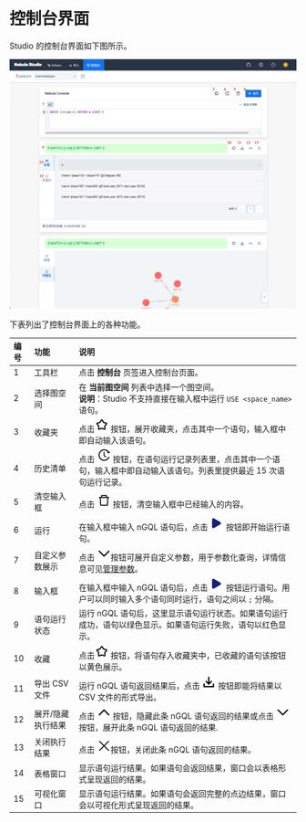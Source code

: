 # 控制台界面

Studio 的控制台界面如下图所示。

![控制台界面截图](../figs/st-ug-055.png "控制台")

下表列出了控制台界面上的各种功能。

| 编号  |  功能 | 说明  |
| :-- | :--|   :--   |
|  1  |  工具栏   |  点击 **控制台** 页签进入控制台页面。 |
|  2  |  选择图空间  | 在 **当前图空间** 列表中选择一个图空间。 <br/> **说明**：Studio 不支持直接在输入框中运行 `USE <space_name>` 语句。  |
|  3  | 收藏夹 | 点击![save](../figs/studio-btn-save.png) 按钮，展开收藏夹，点击其中一个语句，输入框中即自动输入该语句。 |
|  4  |  历史清单   |  点击 ![history](../figs/studio-btn-history.png) 按钮，在语句运行记录列表里，点击其中一个语句，输入框中即自动输入该语句。列表里提供最近 15 次语句运行记录。  |
|  5  |  清空输入框  | 点击 ![clear](../figs/studio-btn-clear.png) 按钮，清空输入框中已经输入的内容。   |
|  6  |  运行  |  在输入框中输入 nGQL 语句后，点击 ![play](../figs/studio-btn-play.png) 按钮即开始运行语句。   |
|  7  |  自定义参数展示   | 点击 ![查询](../figs/down.png)按钮可展开自定义参数，用于参数化查询，详情信息可见[管理参数](../../nebula-console.md)。|
|  8  |  输入框   |  在输入框中输入 nGQL 语句后，点击 ![play](../figs/studio-btn-play.png) 按钮运行语句。用户可以同时输入多个语句同时运行，语句之间以 `;` 分隔。 |
|  9  |  语句运行状态   |  运行 nGQL 语句后，这里显示语句运行状态。如果语句运行成功，语句以绿色显示。如果语句运行失败，语句以红色显示。   |
|  10  | 收藏 | 点击![save](../figs/studio-btn-save.png) 按钮，将语句存入收藏夹中，已收藏的语句该按钮以黄色展示。|
|  11  |  导出 CSV 文件 |  运行 nGQL 语句返回结果后，点击 ![download](../figs/studio-btn-download.png) 按钮即能将结果以 CSV 文件的形式导出。   |
|  12  |  展开/隐藏执行结果  | 点击 ![up](../figs/studio-btn-up.png) 按钮，隐藏此条 nGQL 语句返回的结果或点击 ![down](../figs/studio-btn-down.png)按钮，展开此条 nGQL 语句返回的结果. |
|  13  |  关闭执行结果  | 点击 ![close](../figs/studio-btn-close.png)按钮，关闭此条 nGQL 语句返回的结果。 |
|  14  |  表格窗口 |  显示语句运行结果。如果语句会返回结果，窗口会以表格形式呈现返回的结果。 |
|  15  |  可视化窗口 | 显示语句运行结果。如果语句会返回完整的点边结果，窗口会以可视化形式呈现返回的结果。 |